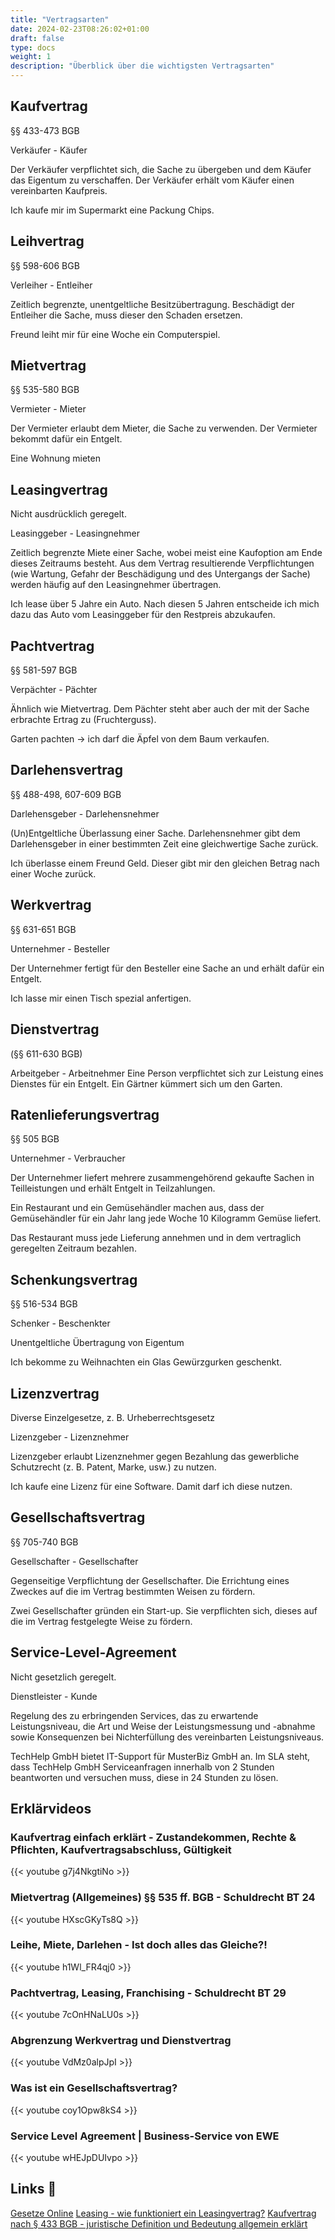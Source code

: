 ```yaml
---
title: "Vertragsarten"
date: 2024-02-23T08:26:02+01:00
draft: false
type: docs
weight: 1
description: "Überblick über die wichtigsten Vertragsarten"
---
```


## Kaufvertrag

§§ 433-473 BGB

Verkäufer - Käufer

Der Verkäufer verpflichtet sich, die Sache zu übergeben und dem Käufer das Eigentum zu verschaffen.
Der Verkäufer erhält vom Käufer einen vereinbarten Kaufpreis.

Ich kaufe mir im Supermarkt eine Packung Chips.

## Leihvertrag

§§ 598-606 BGB

Verleiher - Entleiher

Zeitlich begrenzte, unentgeltliche Besitzübertragung. Beschädigt der Entleiher die Sache, muss dieser den Schaden ersetzen.

Freund leiht mir für eine Woche ein Computerspiel.

## Mietvertrag

§§ 535-580 BGB

Vermieter - Mieter

Der Vermieter erlaubt dem Mieter, die Sache zu verwenden. Der Vermieter bekommt dafür ein Entgelt.

Eine Wohnung mieten

## Leasingvertrag

Nicht ausdrücklich geregelt.

Leasinggeber - Leasingnehmer

Zeitlich begrenzte Miete einer Sache, wobei meist eine Kaufoption am Ende dieses Zeitraums besteht.
Aus dem Vertrag resultierende Verpflichtungen (wie Wartung, Gefahr der Beschädigung und des Untergangs der Sache) werden häufig auf den Leasingnehmer übertragen.

Ich lease über 5 Jahre ein Auto. Nach diesen 5 Jahren entscheide ich mich dazu das Auto vom Leasinggeber für den Restpreis abzukaufen.

## Pachtvertrag

§§ 581-597 BGB

Verpächter - Pächter

Ähnlich wie Mietvertrag. Dem Pächter steht aber auch der mit der Sache erbrachte Ertrag zu (Fruchterguss).

Garten pachten -> ich darf die Äpfel von dem Baum verkaufen.

## Darlehensvertrag

§§ 488-498, 607-609 BGB

Darlehensgeber - Darlehensnehmer

(Un)Entgeltliche Überlassung einer Sache. Darlehensnehmer gibt dem Darlehensgeber in einer bestimmten Zeit eine gleichwertige Sache zurück.

Ich überlasse einem Freund Geld. Dieser gibt mir den gleichen Betrag nach einer Woche zurück.

## Werkvertrag

§§ 631-651 BGB

Unternehmer - Besteller

Der Unternehmer fertigt für den Besteller eine Sache an und erhält dafür ein Entgelt.

Ich lasse mir einen Tisch spezial anfertigen.

## Dienstvertrag

(§§ 611-630 BGB)

Arbeitgeber - Arbeitnehmer
Eine Person verpflichtet sich zur Leistung eines Dienstes für ein Entgelt.
Ein Gärtner kümmert sich um den Garten.

## Ratenlieferungsvertrag

§§ 505 BGB

Unternehmer - Verbraucher

Der Unternehmer liefert mehrere zusammengehörend gekaufte Sachen in Teilleistungen und erhält Entgelt in Teilzahlungen.

Ein Restaurant und ein Gemüsehändler machen aus, dass der Gemüsehändler für ein Jahr lang jede Woche 10 Kilogramm Gemüse liefert.

Das Restaurant muss jede Lieferung annehmen und in dem vertraglich geregelten Zeitraum bezahlen.

## Schenkungsvertrag

§§ 516-534 BGB

Schenker - Beschenkter

Unentgeltliche Übertragung von Eigentum

Ich bekomme zu Weihnachten ein Glas Gewürzgurken geschenkt.

## Lizenzvertrag

Diverse Einzelgesetze, z. B. Urheberrechtsgesetz

Lizenzgeber - Lizenznehmer

Lizenzgeber erlaubt Lizenznehmer gegen Bezahlung das gewerbliche Schutzrecht (z. B. Patent, Marke, usw.) zu nutzen.

Ich kaufe eine Lizenz für eine Software. Damit darf ich diese nutzen.

## Gesellschaftsvertrag

§§ 705-740 BGB

Gesellschafter - Gesellschafter

Gegenseitige Verpflichtung der Gesellschafter. Die Errichtung eines Zweckes auf die im Vertrag bestimmten Weisen zu fördern.

Zwei Gesellschafter gründen ein Start-up. Sie verpflichten sich, dieses auf die im Vertrag festgelegte Weise zu fördern.

## Service-Level-Agreement

Nicht gesetzlich geregelt.

Dienstleister - Kunde

Regelung des zu erbringenden Services, das zu erwartende Leistungsniveau, die Art und Weise der Leistungsmessung und -abnahme sowie Konsequenzen bei Nichterfüllung des vereinbarten Leistungsniveaus.

TechHelp GmbH bietet IT-Support für MusterBiz GmbH an. Im SLA steht, dass TechHelp GmbH Serviceanfragen innerhalb
von 2 Stunden beantworten und versuchen muss, diese in 24 Stunden zu lösen.

## Erklärvideos

### Kaufvertrag einfach erklärt - Zustandekommen, Rechte & Pflichten, Kaufvertragsabschluss, Gültigkeit
{{< youtube g7j4NkgtiNo >}}

### Mietvertrag (Allgemeines) §§ 535 ff. BGB - Schuldrecht BT 24
{{< youtube HXscGKyTs8Q >}}

### Leihe, Miete, Darlehen - Ist doch alles das Gleiche?!
{{< youtube h1Wl_FR4qj0 >}}

### Pachtvertrag, Leasing, Franchising - Schuldrecht BT 29
{{< youtube 7cOnHNaLU0s >}}

### Abgrenzung Werkvertrag und Dienstvertrag
{{< youtube VdMz0alpJpI >}}

### Was ist ein Gesellschaftsvertrag?
{{< youtube coy1Opw8kS4 >}}

### Service Level Agreement | Business-Service von EWE
{{< youtube wHEJpDUIvpo >}}

## Links 🔗

[Gesetze Online](https://www.gesetze-im-internet.de/bgb/)
[Leasing - wie funktioniert ein Leasingvertrag?](https://www.juraforum.de/lexikon/leasing)
[Kaufvertrag nach § 433 BGB - juristische Definition und Bedeutung allgemein erklärt](https://www.juraforum.de/lexikon/kaufvertrag)
